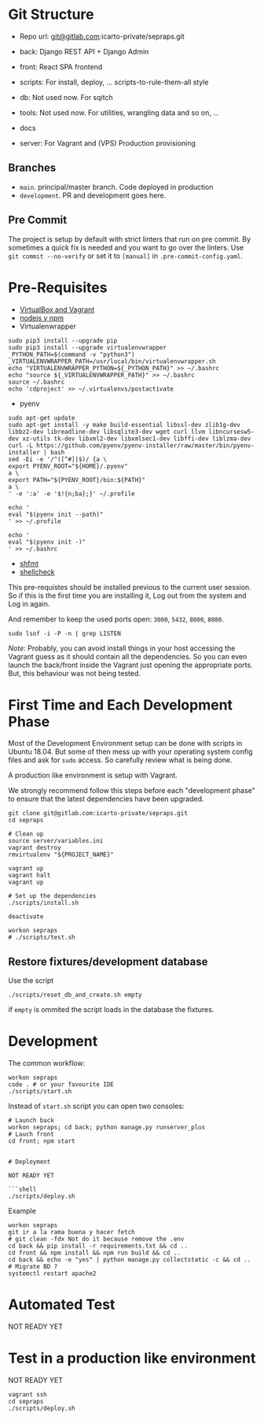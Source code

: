 # Git Structure

-   Repo url: git@gitlab.com:icarto-private/sepraps.git

-   back: Django REST API + Django Admin
-   front: React SPA frontend
-   scripts: For install, deploy, ... scripts-to-rule-them-all style
-   db: Not used now. For sqitch
-   tools: Not used now. For utilities, wrangling data and so on, ...
-   docs
-   server: For Vagrant and (VPS) Production provisioning

## Branches

-   `main`. principal/master branch. Code deployed in production
-   `development`. PR and development goes here.

## Pre Commit

The project is setup by default with strict linters that run on pre commit. By sometimes a quick fix is needed and you want to go over the linters. Use `git commit --no-verify` or set it to `[manual]` in `.pre-commit-config.yaml`.

# Pre-Requisites

-   [VirtualBox and Vagrant](https://gitlab.com/icarto/ikdb/blob/master/configurar_equipo/linux/virtualbox_y_vagrant.md)
-   [nodejs y npm](https://gitlab.com/icarto/ikdb/blob/master/configurar_equipo/linux/instalar_y_actualizar_node_y_npm.md)
-   Virtualenwrapper

```shell
sudo pip3 install --upgrade pip
sudo pip3 install --upgrade virtualenvwrapper
_PYTHON_PATH=$(command -v "python3")
_VIRTUALENVWRAPPER_PATH=/usr/local/bin/virtualenvwrapper.sh
echo "VIRTUALENVWRAPPER_PYTHON=${_PYTHON_PATH}" >> ~/.bashrc
echo "source ${_VIRTUALENVWRAPPER_PATH}" >> ~/.bashrc
source ~/.bashrc
echo 'cdproject' >> ~/.virtualenvs/postactivate
```

-   pyenv

```shell
sudo apt-get update
sudo apt-get install -y make build-essential libssl-dev zlib1g-dev libbz2-dev libreadline-dev libsqlite3-dev wget curl llvm libncursesw5-dev xz-utils tk-dev libxml2-dev libxmlsec1-dev libffi-dev liblzma-dev
curl -L https://github.com/pyenv/pyenv-installer/raw/master/bin/pyenv-installer | bash
sed -Ei -e '/^([^#]|$)/ {a \
export PYENV_ROOT="${HOME}/.pyenv"
a \
export PATH="${PYENV_ROOT}/bin:${PATH}"
a \
' -e ':a' -e '$!{n;ba};}' ~/.profile

echo '
eval "$(pyenv init --path)"
' >> ~/.profile

echo '
eval "$(pyenv init -)"
' >> ~/.bashrc
```

-   [shfmt](https://gitlab.com/icarto/ikdb/-/blob/wip_linters/linters_estilo_codigo_y_formatters/estilo_codigo_y_formatters/herramientas/formatters_bash.md#configuraci%C3%B3n-icarto)
-   [shellcheck](https://gitlab.com/icarto/ikdb/-/blob/wip_linters/linters_estilo_codigo_y_formatters/linters/5.linters_bash.md#configuraci%C3%B3n-icarto)

This pre-requistes should be installed previous to the current user session. So if this is the first time you are installing it, Log out from the system and Log in again.

And remember to keep the used ports open: `3000`, `5432`, `8000`, `8080`.

```shell
sudo lsof -i -P -n | grep LISTEN
```

_Note_: Probably, you can avoid install things in your host accessing the Vagrant guess as it should contain all the dependencies. So you can even launch the back/front inside the Vagrant just opening the appropriate ports. But, this behaviour was not being tested.

# First Time and Each Development Phase

Most of the Development Environment setup can be done with scripts in Ubuntu 18.04. But some of then mess up with your operating system config files and ask for `sudo` access. So carefully review what is being done.

A production like environment is setup with Vagrant.

We strongly recommend follow this steps before each "development phase" to ensure that the latest dependencies have been upgraded.

```shell
git clone git@gitlab.com:icarto-private/sepraps.git
cd sepraps

# Clean up
source server/variables.ini
vagrant destroy
rmvirtualenv "${PROJECT_NAME}"

vagrant up
vagrant halt
vagrant up

# Set up the dependencies
./scripts/install.sh

deactivate

workon sepraps
# ./scripts/test.sh
```

## Restore fixtures/development database

Use the script

```shell
./scripts/reset_db_and_create.sh empty
```

if `empty` is ommited the script loads in the database the fixtures.

# Development

The common workflow:

```shell
workon sepraps
code . # or your favourite IDE
./scripts/start.sh
```

Instead of `start.sh` script you can open two consoles:

````shell
# Launch back
workon sepraps; cd back; python manage.py runserver_plus
# Lauch front
cd front; npm start


# Deployment

NOT READY YET

```shell
./scripts/deploy.sh
````

Example

```shell
workon sepraps
git ir a la rama buena y hacer fetch
# git clean -fdx Not do it because remove the .env
cd back && pip install -r requirements.txt && cd ..
cd front && npm install && npm run build && cd ..
cd back && echo -e "yes" | python manage.py collectstatic -c && cd ..
# Migrate BD ?
systemctl restart apache2
```

# Automated Test

NOT READY YET

# Test in a production like environment

NOT READY YET

```shell
vagrant ssh
cd sepraps
./scripts/deploy.sh
```
